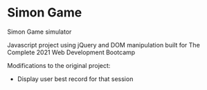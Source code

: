 # Simon Game
Simon Game simulator

Javascript project using jQuery and DOM manipulation built for The Complete 2021 Web Development Bootcamp

Modifications to the original project:
- Display user best record for that session